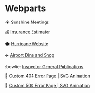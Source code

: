 # Webparts
:sunny: [Sunshine Meetings](https://www.broward.org/Commission/Pages/SunshineMeetings.aspx)

:moneybag: [Insurance Estimator](https://www.broward.org/Benefits/Pages/InsuranceCostEstimator.aspx)

:tornado: [Hurricane Website](https://www.broward.org/hurricane/Pages/Default.aspx)

:airplane: [Airport Dine and Shop](https://www.broward.org/airport/Passengers/Pages/terminals.aspx)

:bowtie: [Inspector General Publications](https://www.broward.org/InspectorGeneral/PublicationsPress/Pages/PublicationsPress.aspx)

:crab: [Custom 404 Error Page | SVG Animation](https://www.broward.org/techproto/SitePages/404.html)

:crocodile: [Custom 500 Error Page | SVG Animation](https://www.broward.org/techproto/SitePages/500.html)





